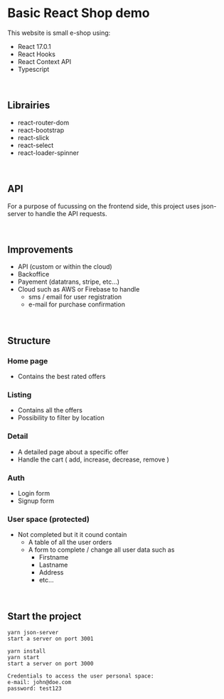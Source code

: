 # Basic React Shop demo

This website is small e-shop using:
- React 17.0.1
- React Hooks
- React Context API
- Typescript

<br />

## Librairies
- react-router-dom
- react-bootstrap
- react-slick
- react-select
- react-loader-spinner

<br />

## API
For a purpose of fucussing on the frontend side, this project uses json-server to handle the API requests.

<br />

## Improvements
- API (custom or within the cloud)
- Backoffice
- Payement (datatrans, stripe, etc...)
- Cloud such as AWS or Firebase to handle
    - sms / email for user registration
    - e-mail for purchase confirmation

<br />

## Structure

### Home page
- Contains the best rated offers

### Listing
- Contains all the offers
- Possibility to filter by location

### Detail
- A detailed page about a specific offer
- Handle the cart ( add, increase, decrease, remove )

### Auth
- Login form
- Signup form

### User space (protected)
- Not completed but it it cound contain
    - A table of all the user orders
    - A form to complete / change all user data such as
        - Firstname
        - Lastname
        - Address
        - etc...

<br />

## Start the project

```
yarn json-server
start a server on port 3001
```

```
yarn install
yarn start
start a server on port 3000
```

```
Credentials to access the user personal space:
e-mail: john@doe.com
password: test123
```